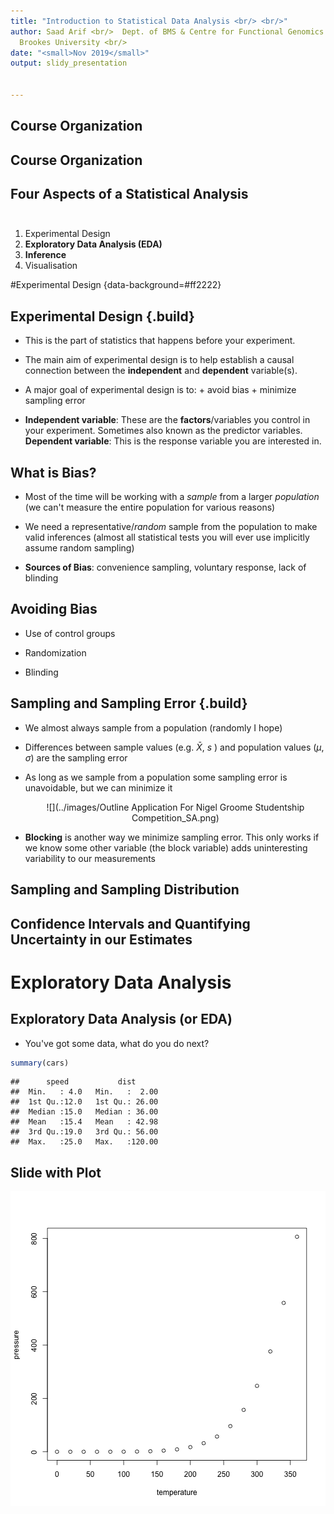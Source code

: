 ```yaml
---
title: "Introduction to Statistical Data Analysis <br/> <br/>"
author: Saad Arif <br/>  Dept. of BMS & Centre for Functional Genomics <br/> Oxford
  Brookes University <br/>
date: "<small>Nov 2019</small>"
output: slidy_presentation


---
```





## Course Organization 



## Course Organization 



## Four Aspects of a Statistical Analysis <br /> <br /> 


1. Experimental Design
2. **Exploratory Data Analysis (EDA)**
3. **Inference**
4. Visualisation

#Experimental Design {data-background=#ff2222}


## Experimental Design {.build}

- This is the part of statistics that happens before your experiment.

- The main aim of experimental design is to help establish a causal connection 
between the **independent** and **dependent** variable(s).

- A major goal of experimental design is to:
      + avoid  bias
      + minimize sampling error
  
- **Independent variable**: These are the **factors**/variables you control in your experiment. Sometimes also known as the predictor variables. **Dependent variable**: This is the response variable you are interested in.


## What is Bias?

- Most of the time will be working with a *sample* from a larger *population* (we can't measure the entire population for various reasons)

- We need a representative/*random* sample from the population to make valid inferences (almost all statistical tests you will ever use implicitly assume random sampling)

- **Sources of Bias**: convenience sampling, voluntary response, lack of blinding

## Avoiding Bias

- Use of control groups

- Randomization 

- Blinding

## Sampling and Sampling Error {.build}

- We almost always sample from a population (randomly I hope)

- Differences between sample values (e.g. $\bar{X}$, *s* ) and population values ($\mu$, $\sigma$) are the sampling error

-  As long as we sample from a population some sampling error is unavoidable, but we can minimize it <center> ![](../images/Outline Application For Nigel Groome Studentship Competition_SA.png) </center>

- **Blocking** is another way we minimize sampling error. This only works if we know some other variable (the block variable) adds uninteresting variability to our measurements

## Sampling and Sampling Distribution

## Confidence Intervals and  Quantifying Uncertainty in our Estimates


# Exploratory Data Analysis

## Exploratory Data Analysis (or EDA)

- You've got some data, what do you do next?


```r
summary(cars)
```

```
##      speed           dist       
##  Min.   : 4.0   Min.   :  2.00  
##  1st Qu.:12.0   1st Qu.: 26.00  
##  Median :15.0   Median : 36.00  
##  Mean   :15.4   Mean   : 42.98  
##  3rd Qu.:19.0   3rd Qu.: 56.00  
##  Max.   :25.0   Max.   :120.00
```

## Slide with Plot

![plot of chunk pressure](figure/pressure-1.png)

